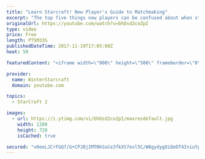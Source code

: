 ```yaml
---
title: "Learn Starcraft! New Player's Guide to Matchmaking"
excerpt: "The top five things new players can be confused about when starting off playing Starcraft 2!"
originalUrl: https://youtube.com/watch?v=bhDsd2coZpI
type: video
price: Free
length: PT5M33S
publishedDateTime: 2017-11-19T17:05:00Z
heat: 50

featuredContent: "<iframe width=\"800\" height=\"500\" frameborder=\"0\" src=\"https://www.youtube.com/embed/bhDsd2coZpI\" allow=\"accelerometer; autoplay; encrypted-media; gyroscope; picture-in-picture\" allowfullscreen></iframe>"

provider:
  name: WinterStarcraft
  domain: youtube.com

topics:
  - StarCraft 2

images:
  - url: https://i.ytimg.com/vi/bhDsd2coZpI/maxresdefault.jpg
    width: 1280
    height: 720
    isCached: true

secured: "v0eeLJCrFGQ7/G+CPJBjIMTNkSoCe3fkXS7exl5C/W8gydygOiQeDT4IniuYpTrNxvblQ4d0QklJ/zMMI5nRN/zVBxoghH4krMhpl+e9zdyaTOWXBPHJnghPHqM6tAiVYtcFIEtRWyQpk0ui5mxInH3LF0ukFyO9RpqjarfOA+dskPUXKCNMLuChq4wvxnGxJHMJ6firUrKiuvgbAgfGI5tYHz5Ww2BaMSmlXXP3lvARsykjvU+5u0d6on3BNKyhm0aRDdGF/2qtblALOvYEuA6mnSKMUtQ3IyMLQ+o0gZywgQGymbiUHa5UsksX3bYJ6jnNv159pROLHuaz5TiBdbQ1lqOmwP06TtC0ts7n39keGZyHJISlKlbZ8zR1s5gAfDwoXp89pxO68Ox6OREokS0XvT04rASXs5aTMfga0og=;C3Wsf3k3SN0gNqYlBzgXFw=="
---
```


